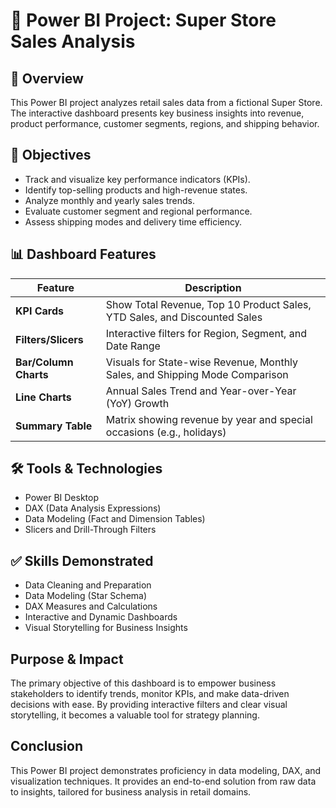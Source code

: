 # 🛒 Power BI Project: Super Store Sales Analysis

## 📌 Overview
This Power BI project analyzes retail sales data from a fictional Super Store. The interactive dashboard presents key business insights into revenue, product performance, customer segments, regions, and shipping behavior.

## 🎯 Objectives
- Track and visualize key performance indicators (KPIs).
- Identify top-selling products and high-revenue states.
- Analyze monthly and yearly sales trends.
- Evaluate customer segment and regional performance.
- Assess shipping modes and delivery time efficiency.

## 📊 Dashboard Features

| Feature                  | Description                                                                 |
|--------------------------|-----------------------------------------------------------------------------|
| **KPI Cards**            | Show Total Revenue, Top 10 Product Sales, YTD Sales, and Discounted Sales   |
| **Filters/Slicers**      | Interactive filters for Region, Segment, and Date Range                     |
| **Bar/Column Charts**    | Visuals for State-wise Revenue, Monthly Sales, and Shipping Mode Comparison |
| **Line Charts**          | Annual Sales Trend and Year-over-Year (YoY) Growth                          |
| **Summary Table**        | Matrix showing revenue by year and special occasions (e.g., holidays)       |

## 🛠️ Tools & Technologies
- Power BI Desktop  
- DAX (Data Analysis Expressions)  
- Data Modeling (Fact and Dimension Tables)  
- Slicers and Drill-Through Filters  

## ✅ Skills Demonstrated
- Data Cleaning and Preparation  
- Data Modeling (Star Schema)  
- DAX Measures and Calculations  
- Interactive and Dynamic Dashboards  
- Visual Storytelling for Business Insights

 ## Purpose & Impact
The primary objective of this dashboard is to empower business stakeholders to identify trends, monitor KPIs, and make data-driven decisions with ease. By providing interactive filters and clear visual storytelling, it becomes a valuable tool for strategy planning.

## Conclusion
This Power BI project demonstrates proficiency in data modeling, DAX, and visualization techniques. It provides an end-to-end solution from raw data to insights, tailored for business analysis in retail domains.

